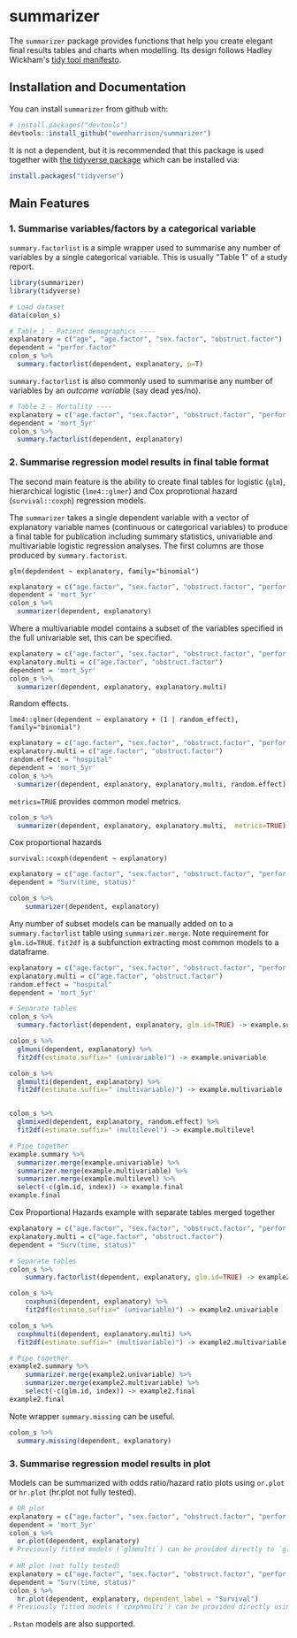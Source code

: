 summarizer
==========

The `summarizer` package provides functions that help you create elegant final results tables and charts when modelling. 
Its design follows Hadley Wickham's [tidy tool manifesto](http://tidyverse.tidyverse.org/articles/manifesto.html).

Installation and Documentation
------------------------------

You can install `summarizer` from github with:

``` r
# install.packages("devtools")
devtools::install_github("ewenharrison/summarizer")
```

It is not a dependent, but it is recommended that this package is used together with 
[the tidyverse package](http://blog.revolutionanalytics.com/2016/09/tidyverse.html) which can be installed via:

``` r
install.packages("tidyverse")
```

Main Features
-------------

### 1. Summarise variables/factors by a categorical variable

`summary.factorlist` is a simple wrapper used to summarise any number of variables by a single categorical variable. 
This is usually "Table 1" of a study report. 

``` r
library(summarizer)
library(tidyverse)

# Load dataset
data(colon_s)

# Table 1 - Patient demographics ----
explanatory = c("age", "age.factor", "sex.factor", "obstruct.factor")
dependent = "perfor.factor"
colon_s %>%
  summary.factorlist(dependent, explanatory, p=T)

```

`summary.factorlist` is also commonly used to summarise any number of variables by an *outcome variable* (say dead yes/no).  

``` r
# Table 2 - Mortality ----
explanatory = c("age.factor", "sex.factor", "obstruct.factor", "perfor.factor")
dependent = 'mort_5yr'
colon_s %>%
  summary.factorlist(dependent, explanatory)
```

### 2. Summarise regression model results in final table format

The second main feature is the ability to create final tables for logistic (`glm`), hierarchical logistic (`lme4::glmer`) and 
Cox proprotional hazard (`survival::coxph`) regression models.

The `summarizer` takes a single dependent variable with a vector of explanatory variable names 
(continuous or categorical variables) to produce a final table for publication including summary statistics, 
univariable and multivariable logistic regression analyses. The first columns are those produced by 
`summary.factorist`. 

`glm(depdendent ~ explanatory, family="binomial")`

``` r
explanatory = c("age.factor", "sex.factor", "obstruct.factor", "perfor.factor")
dependent = 'mort_5yr'
colon_s %>%
  summarizer(dependent, explanatory)
```

Where a multivariable model contains a subset of the variables specified in the full univariable set, this can be specified. 

``` r
explanatory = c("age.factor", "sex.factor", "obstruct.factor", "perfor.factor")
explanatory.multi = c("age.factor", "obstruct.factor")
dependent = 'mort_5yr'
colon_s %>%
  summarizer(dependent, explanatory, explanatory.multi)
```

Random effects. 

`lme4::glmer(dependent ~ explanatory + (1 | random_effect), family="binomial")`

``` r
explanatory = c("age.factor", "sex.factor", "obstruct.factor", "perfor.factor")
explanatory.multi = c("age.factor", "obstruct.factor")
random.effect = "hospital"
dependent = 'mort_5yr'
colon_s %>%
  summarizer(dependent, explanatory, explanatory.multi, random.effect)
```

`metrics=TRUE` provides common model metrics. 

``` r
colon_s %>%
  summarizer(dependent, explanatory, explanatory.multi,  metrics=TRUE)
```

Cox proportional hazards 

`survival::coxph(dependent ~ explanatory)`

``` r
explanatory = c("age.factor", "sex.factor", "obstruct.factor", "perfor.factor")
dependent = "Surv(time, status)"

colon_s %>% 
	summarizer(dependent, explanatory)
```

Any number of subset models can be manually added on to a `summary.factorlist` table using `summarizer.merge`. 
Note requirement for `glm.id=TRUE`. `fit2df` is a subfunction extracting most common models to a dataframe. 


``` r
explanatory = c("age.factor", "sex.factor", "obstruct.factor", "perfor.factor")
explanatory.multi = c("age.factor", "obstruct.factor")
random.effect = "hospital"
dependent = 'mort_5yr'

# Separate tables
colon_s %>%
  summary.factorlist(dependent, explanatory, glm.id=TRUE) -> example.summary

colon_s %>%
  glmuni(dependent, explanatory) %>%
  fit2df(estimate.suffix=" (univariable)") -> example.univariable

colon_s %>%
  glmmulti(dependent, explanatory) %>%
  fit2df(estimate.suffix=" (multivariable)") -> example.multivariable


colon_s %>%
  glmmixed(dependent, explanatory, random.effect) %>%
  fit2df(estimate.suffix=" (multilevel") -> example.multilevel

# Pipe together
example.summary %>% 
  summarizer.merge(example.univariable) %>% 
  summarizer.merge(example.multivariable) %>% 
  summarizer.merge(example.multilevel) %>% 
  select(-c(glm.id, index)) -> example.final
example.final

```

Cox Proportional Hazards example with separate tables merged together

``` r
explanatory = c("age.factor", "sex.factor", "obstruct.factor", "perfor.factor")
explanatory.multi = c("age.factor", "obstruct.factor")
dependent = "Surv(time, status)"

# Separate tables
colon_s %>%
	summary.factorlist(dependent, explanatory, glm.id=TRUE) -> example2.summary

colon_s %>%
	coxphuni(dependent, explanatory) %>%
	fit2df(estimate.suffix=" (univariable)") -> example2.univariable

colon_s %>%
  coxphmulti(dependent, explanatory.multi) %>%
  fit2df(estimate.suffix=" (multivariable)") -> example2.multivariable

# Pipe together
example2.summary %>% 
	summarizer.merge(example2.univariable) %>% 
	summarizer.merge(example2.multivariable) %>% 
	select(-c(glm.id, index)) -> example2.final
example2.final
```

Note wrapper `summary.missing` can be useful.

``` r
colon_s %>%
  summary.missing(dependent, explanatory)
```

### 3. Summarise regression model results in plot

Models can be summarized with odds ratio/hazard ratio plots using `or.plot` or `hr.plot` (hr.plot not fully tested). 

``` r
# OR plot
explanatory = c("age.factor", "sex.factor", "obstruct.factor", "perfor.factor")
dependent = 'mort_5yr'
colon_s %>%
  or.plot(dependent, explanatory)
# Previously fitted models (`glmmulti`) can be provided directly to `glmfit`  
  
# HR plot (not fully tested)
explanatory = c("age.factor", "sex.factor", "obstruct.factor", "perfor.factor")
dependent = "Surv(time, status)"
colon_s %>%
  hr.plot(dependent, explanatory, dependent_label = "Survival")
# Previously fitted models (`coxphmulti`) can be provided directly using `coxfit`
```

. `Rstan` models are also supported. 
